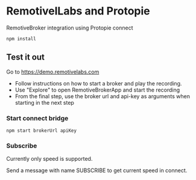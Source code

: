 # RemotivelLabs and Protopie

RemotiveBroker integration using Protopie connect

```
npm install
```


## Test it out

Go to https://demo.remotivelabs.com

* Follow instructions on how to start a broker and play the recording.
* Use "Explore" to open RemotiveBrokerApp and start the recording 
* From the final step, use the broker url and api-key as arguments when starting in the next step

### Start connect bridge
```
npm start brokerUrl apiKey
```

### Subscribe

Currently only speed is supported.

Send a message with name SUBSCRIBE to get current speed in connect.

